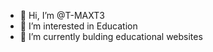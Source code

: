 - 👋 Hi, I’m @T-MAXT3
- 👀 I’m interested in Education
- 🌱 I’m currently bulding educational websites
<!---
T-MAXT3/T-MAXT3 is a ✨ special ✨ repository because its `README.md` (this file) appears on your GitHub profile.
You can click the Preview link to take a look at your changes.
--->
